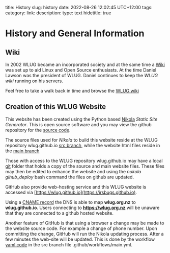 title: History
slug: history
date: 2022-08-26 12:02:45 UTC+12:00
tags: 
category: 
link: 
description: 
type: text
hidetitle: true
<!---
Draft completed: 2022-08-28 Ian Stewart

TODO: More Historical info???

TODO> When moved to WLUG repo
Future: Change https://github.com/irsbugs/wlug.github.io/tree/src
to https://github.com/WLUG/wlug.github.io/tree/src

and change: https://github.com/irsbugs/wlug.github.io
to: https://github.com/WLUG/wlug.github.io

and change: https://irsbugs.github.io
to: ttps://wlug.github.io

Add the yaml script to updates the website automatically, etc.
workflow *yaml* code in the src branch file .github/workflows

on: [push]

jobs:
  nikola_build:
    runs-on: ubuntu-latest
    name: 'Deploy Nikola to GitHub Pages'
    steps:
    - name: Check out
      uses: actions/checkout@v2
    - name: Build and Deploy Nikola
      uses: getnikola/nikola-action@v3
      with:
        dry_run: false

-->

# History and General Information

## Wiki

In 2002 WLUG became an incorporated society and at the same time a [Wiki](https://en.wikipedia.org/wiki/Wiki) was set up to aid Linux and Open Source enthusiasts. At the time Daniel Lawson was the president of WLUG. Daniel continues to keep the *WLUG wiki* running on his servers.

Feel free to take a walk back in time and browse the [WLUG wiki](http://wiki.wlug.org.nz/)


## Creation of this WLUG Website

This website has been created using the Python based [Nikola](https://getnikola.com/) *Static Site Generator*. This is open source software and you may view the github repository for the [source code](https://github.com/getnikola/nikola).

The source files used for *Nikola* to build this website reside at the WLUG repository wlug.github.io [src branch](https://github.com/irsbugs/wlug.github.io/tree/src), while the website html files reside in the [main branch](https://github.com/irsbugs/wlug.github.io)

Those with access to the WLUG repository wlug.github.io may have a local [git](https://en.wikipedia.org/wiki/Git) folder that holds a copy of the source and main website files. These files may then be edited to enhance the website and using the *nokola gihub_deploy* bash command the files on github are updated. 

GitHub also provide web-hosting service and this WLUG website is accessed via [https://wlug.github.io](https://irsbugs.github.io).

Using a [CNAME record](https://en.wikipedia.org/wiki/CNAME_record) the DNS is able to map **wlug.org.nz** to **wlug.github.io**. Users connecting to **https://wlug.org.nz** will be unaware that they are connected to a github hosted website.

Another feature of GitHub is that using a browser a change may be made to the website source code. For example a change of phone number. Upon committing the change, GitHub will run the Nikola updating process. After a few minutes the web-site will be updated. This is done by the workflow [yaml code](https://getnikola.com/blog/automating-nikola-rebuilds-with-github-actions.html) in the src branch file .github/workflows/main.yml.
 
            







